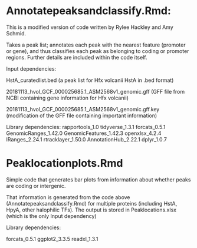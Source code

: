 # Annotatepeaksandclassify.Rmd:

This is a modified version of code written by Rylee Hackley and Amy Schmid.

Takes a peak list; annotates each peak with the nearest feature (promoter or gene), and thus classifies each peak as belonging to coding or promoter regions. Further details are included within the code itself.

Input dependencies:

HstA_curatedlist.bed (a peak list for Hfx volcanii HstA in .bed format)

20181113_hvol_GCF_000025685.1_ASM2568v1_genomic.gff (GFF file from NCBI containing gene information for Hfx volcanii)

20181113_hvol_GCF_000025685.1_ASM2568v1_genomic.gff.key (modification of the GFF file containing important information)


Library dependencies:
rapportools_1.0 
tidyverse_1.3.1 
forcats_0.5.1 
GenomicRanges_1.42.0 
GenomicFeatures_1.42.3 
openxlsx_4.2.4 
IRanges_2.24.1 
rtracklayer_1.50.0 
AnnotationHub_2.22.1 
dplyr_1.0.7 

# Peaklocationplots.Rmd

Simple code that generates bar plots from information about whether peaks are coding or intergenic.

That information is generated from the code above (Annotatepeaksandclassify.Rmd) for multiple proteins (including HstA, HpyA, other halophilic TFs). The output is stored in Peaklocations.xlsx (which is the only Input dependency)

Library dependencies:

forcats_0.5.1 ggplot2_3.3.5 readxl_1.3.1
